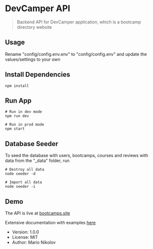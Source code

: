 # DevCamper API

> Backend API for DevCamper application, which is a bootcamp directory website

## Usage

Rename "config/config.env.env" to "config/config.env" and update the values/settings to your own

## Install Dependencies

```
npm install
```

## Run App

```
# Run in dev mode
npm run dev

# Run in prod mode
npm start
```

## Database Seeder

To seed the database with users, bootcamps, courses and reviews with data from the "\_data" folder, run

```
# Destroy all data
node seeder -d

# Import all data
node seeder -i
```

## Demo

The API is live at [bootcamps.site](https://devcamper.io)

Extensive documentation with examples [here](https://documenter.getpostman.com/view/6265709/SVzxYKQB?version=latest)

- Version: 1.0.0
- License: MIT
- Author: Mario Nikolov
